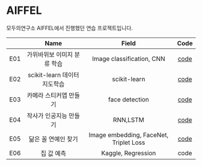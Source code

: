 # AIFFEL
모두의연구소 AIFFEL에서 진행했던 연습 프로젝트입니다.


|   |    Name    | Field  | Code |
|---|:----------:|:------------:| :--------------: | 
| E01 | 가위바위보 이미지 분류 학습 |Image classification, CNN |  [code](E01/E01.ipynb)     | 
| E02 | scikit-learn 데이터 지도학습 |scikit-learn | [code](E02/E02.ipynb)  | 
| E03 | 카메라 스티커앱 만들기 |face detection  | [code](E03/E03.ipynb)    | 
| E04 | 작사가 인공지능 만들기 |RNN,LSTM | [code](E04/E4.ipynb) | 
| E05 | 닮은 꼴 연예인 찾기 | Image embedding, FaceNet, Triplet Loss | [code](E05/E05.ipynb) |
| E06 | 집 값 예측 | Kaggle, Regression |code|

